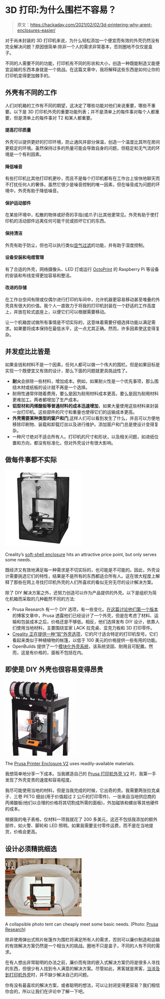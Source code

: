# 3D 打印:为什么围栏不容易？

> 原文：<https://hackaday.com/2021/02/02/3d-printering-why-arent-enclosures-easier/>

对于尚未封装的 3D 打印机来说，为什么轻松添加一个便宜而有效的外壳仍然没有完全解决问题？原因很简单:除非一个人的需求非常基本，否则圈地不仅仅是盒子。

不同的人需要不同的功能，打印机有不同的形状和大小，创造一种既能制造又能便宜运输的东西本身就是一个挑战。在这篇文章中，我将解释这些东西是如何让你的打印机变得更加棘手的。

## 外壳有不同的工作

人们对机箱的工作有不同的期望，这决定了哪些功能对他们来说重要，哪些不重要。以下是 3D 打印机外壳的重要功能列表；并不是清单上的每件事对每个人都重要，但是清单上的每件事对 T2 和某人都重要。

#### 提高打印质量

外壳可以提供更好的打印环境，防止通风并部分保温，创造一个温度比其所在房间更稳定的环境。虽然保持过多的热量可能会导致自身的问题，但稳定和无气流的环境是一个有利因素。

#### 降低噪音

有些打印机比其他打印机更吵，而且不是每个打印机都有在工作台上愉快地聊天而不打扰任何人的奢侈。虽然它很少是噪音控制的唯一因素，但在噪音成为问题的环境中，外壳有助于降低噪音。

#### 保护运动部件

在某些环境中，松散的物体或好奇的手指(或爪子)比其他更常见。外壳有助于使打印机的活动部件远离任何可能干扰或损坏它们的东西。

#### 保持清洁

外壳有助于防尘，但也可以执行类似[空气过滤](https://hackaday.com/2016/02/01/3d-printing-fumes-new-science/)的功能，并有助于湿度控制。

#### 设备安装和电缆管理

有了合适的外壳，网络摄像头、LED 灯或运行 [OctoPrint](https://octoprint.org/) 的 Raspberry Pi 等设备的安装和布线变得更加容易和整洁。

#### 改进的存储

在工作台空间有限或仅偶尔进行打印的车间中，允许机器更容易移动甚至堆叠的外壳具有很大的价值。我个人一直致力于将我的打印机封装在一个舒适的工作高度上，并放在轮式底座上，以便它们可以根据需要移动。

让一个机箱尝试做所有事情是不切实际的，这意味着需要仔细选择功能以满足需求。如果要将成本保持在最低水平，这一点尤其正确。然而，许多因素使这变得复杂。

## 并发症比比皆是

如果金钱和材料不是一个因素，任何人都可以做一个伟大的围栏。但是如果目标是实现一个既便宜又有效的设计，那么下面的问题就更具挑战性了。

*   **耐火**会排除一些材料，增加成本。例如，如果耐火性是一个优先事项，那么围绕木材或纸板的设计就不再是一个选择。
*   耐用性通常伴随着费用，要么是因为耐用材料成本更高，要么是因为耐用材料更难加工。两者都增加了生产成本。
*   **铝型材和丙烯酸板等普通材料的成本迅速增加**，如果大量使用这些材料来封装一台打印机。这些部件的尺寸和重量也使得它们的运输成本更高。
*   **外壳需要某种类型的窗户和门**,这样人们可以看到发生了什么，并且可以方便地移除印刷物、装载和卸载灯丝以及进行维护。添加窗户和门总是使设计变得复杂。
*   一种尺寸绝对不适合所有人。打印机的尺寸和形状，以及相关问题，如进纸位置和方向，都没有标准化，但对外壳设计有很大影响。

## 做每件事都不实际

[![](img/6c5fd100b10b3b86ca9fedd67421b865.png)](https://hackaday.com/wp-content/uploads/2021/01/Creality-Soft.jpg)

Creality’s [soft-shell enclosure](https://www.creality3dofficial.com/products/3d-printer-enclosure-safe-quick-and-easy-installation) hits an attractive price point, but only serves some needs.

既经济又有效地满足每一种需求是不切实际的，也可能是不可能的。因此，外壳设计需要挑选它们的特性，结果是不是所有的东西都适合所有人。这在很大程度上解释了那些在网上寻找打印机外壳的人们所喜欢的看似无穷无尽的设计解决方案。

除了 DIY 解决方案之外，还努力创造可以作为产品提供的外壳。以下是组织为简化机箱而采取的几种截然不同的方法:

*   Prusa Research 有一个 DIY 选项，有一些变化。[在这篇讨论他们第一个版本](https://blog.prusaprinters.org/cheap-simple-3d-printer-enclosure_7785/)的博客文章中，Prusa 透露他们已经设计了一个外壳，但是在考虑了材料、运输和包装成本之后，价格还是不够低。相反，他们选择发布 DIY 设计，依靠人们使用当地材料，主要围绕宜家 LACK 拉克桌、亚克力板和 3D 打印零件。
*   [Creality 正在提供一种“软”外壳选项](https://www.creality3dofficial.com/products/3d-printer-enclosure-safe-quick-and-easy-installation)，它的尺寸适合特定的打印机型号。它们看起来类似于种植植物的帐篷，以低于 100 美元的价格提供一些有用的功能。
*   OpenBuilds 提供了一个[模块化外壳系统](https://openbuildspartstore.com/modular-enclosure-system/)，该系统坚固、耐用且可配置。然而，这是有价格的，面板不包括在内。

## 即使是 DIY 外壳也很容易变得昂贵

[![](img/9ab7d854b6c650051b462b31ba77c855.png)](https://hackaday.com/wp-content/uploads/2021/01/PRUSA-LACK-enclosure.jpg)

The [Prusa Printer Enclosure V2](https://blog.prusaprinters.org/mmu2s-printer-enclosure_30215/) uses readily-available materials.

我想简单地分享一下成本。当我建造自己的 [Prusa 打印机外壳 V2](https://blog.prusaprinters.org/mmu2s-printer-enclosure_30215/) 时，我第一手发现了外壳变贵的速度和容易程度。

我尽可能使用当地的材料，但是当我完成的时候，它出奇的贵。我需要两张拉克桌子、三卷 PETG 细丝(用于价值超过 2 公斤的打印零件)、一张来自当地供应商的丙烯酸板(他们以合理的价格将其切割成所需的面板)，外加磁铁和螺丝等其他硬件的成本。

根据我的电子表格，仅材料一项我就花了 200 多美元，这还不包括我添加的额外部件，如火警、脚轮和 LED 照明。如果我需要支付零件运费，而不是在当地提货，价格会更高。

## 设计必须精挑细选

[![](img/6e8e192f2e7647492807ca5d1f6483f6.png)](https://hackaday.com/wp-content/uploads/2021/01/photo_tent-Enclosure-Prusa.jpg)

A collapsible photo tent can cheaply meet some basic needs. (Photo: [Prusa Research](https://blog.prusaprinters.org/cheap-simple-3d-printer-enclosure_7785/))

除非使用弹出式照片帐篷作为围栏将满足所有人的需求，否则可以廉价制造和运输的有效解决方案仍然是一个相当大的挑战。圈地不只是盒子，不同的人有不同的需求。

在有人想出非常聪明的办法之前，廉价而有效的嵌入式解决方案仍将是很多人寻找的东西，但很少有人找到令人满意的解决方案。尽管如此，黑客就是黑客，[当涉及到打印机外壳](https://hackaday.com/tag/3d-printer-enclosure/)时，并不缺少解决自己的问题。

你有没有最喜欢的解决方案，或者聪明的想法，可以让封闭变得更容易？我们相信你会的，所以让我们在评论中了解一下吧。